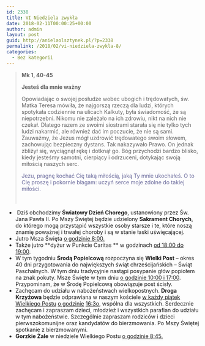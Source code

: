 ```yaml
---
id: 2338
title: VI Niedziela zwykła
date: 2018-02-11T00:00:25+00:00
author: admin
layout: post
guid: http://anielaolsztynek.pl/?p=2338
permalink: /2018/02/vi-niedziela-zwykla-8/
categories:
  - Bez kategorii
---
```

> **Mk 1, 40-45**
> 
> **Jesteś dla mnie ważny**
> 
> Opowiadając o swojej posłudze wobec ubogich i trędowatych, św. Matka Teresa mówiła, że najgorszą rzeczą dla ludzi, których spotykała codziennie na ulicach Kalkuty, była świadomość, że są niepotrzebni. Nikomu nie zależało na ich zdrowiu, nikt na nich nie czekał. Dlatego razem ze swoimi siostrami starała się nie tylko tych ludzi nakarmić, ale również dać im poczucie, że nie są sami. Zauważmy, że Jezus mógł uzdrowić trędowatego swoim słowem, zachowując bezpieczny dystans. Tak nakazywało Prawo. On jednak zbliżył się, wyciągnął rękę i dotknął go. Bóg przychodzi bardzo blisko, kiedy jesteśmy samotni, cierpiący i odrzuceni, dotykając swoją miłością naszych serc.
> 
> <span style="color: #666699;">Jezu, pragnę kochać Cię taką miłością, jaką Ty mnie ukochałeś. O to Cię proszę i pokornie błagam: uczyń serce moje zdolne do takiej miłości.</span>
> 
> &nbsp;

  *  Dziś obchodzimy **Światowy Dzień Chorego**, ustanowiony przez Św. Jana Pawła II. Po Mszy Świętej będzie udzielony **Sakrament Chorych**, do którego mogą przystąpić wszystkie osoby starsze i te, które noszą znamię poważnej i trwałej choroby i są w stanie łaski uświęcającej.
  * Jutro Msza Święta <span style="text-decoration: underline;">o godzinie 8:00.</span>
  * Także jutro **dyżur w Punkcie Caritas ** w godzinach <span style="text-decoration: underline;">od 18:00 do 19:00</span>.
  * W tym tygodniu **Środą Popielcową** rozpoczyna się **Wielki Post** – okres 40 dni przygotowania do największych świąt chrześcijańskich – Świąt Paschalnych. W tym dniu tradycyjnie nastąpi posypanie głów popiołem na znak pokuty. Msze Święte w tym dniu <span style="text-decoration: underline;">o godzinie 10:00 i 17:00</span>. Przypominam, że w Środę Popielcową obowiązuje post ścisły.
  * Zachęcam do udziału w nabożeństwach wielkopostnych. **Droga Krzyżowa** będzie odprawiana w naszym kościele <span style="text-decoration: underline;">w każdy piątek Wielkiego Postu</span> <span style="text-decoration: underline;">o godzinie</span> <span style="text-decoration: underline;">16:3o</span>, wspólna dla wszystkich. Serdecznie zachęcam i zapraszam dzieci, młodzież i wszystkich parafian do udziału w tym nabożeństwie. Szczególnie zapraszam rodziców i dzieci pierwszokomunijne oraz kandydatów do bierzmowania. Po Mszy Świętej spotkanie z bierzmowanymi.
  * **Gorzkie Żale** w niedziele Wielkiego Postu <span style="text-decoration: underline;">o godzinie 8:45.</span>
